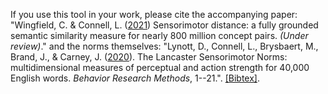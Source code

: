If you use this tool in your work, please cite the accompanying paper: "Wingfield, C. & Connell, L. ([2021](#TODO)) Sensorimotor distance: a fully grounded semantic similarity measure for nearly 800 million concept pairs. _(Under review)_." and the norms themselves: "Lynott, D., Connell, L., Brysbaert, M., Brand, J., & Carney, J. ([2020](https://link.springer.com/content/pdf/10.3758/s13428-019-01316-z.pdf)).
The Lancaster Sensorimotor Norms: multidimensional measures of perceptual and action strength for 40,000 English words. _Behavior Research Methods_, 1--21.". [[Bibtex]](citations.bib).
